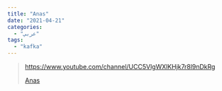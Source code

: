 ```yaml
---
title: "Anas"
date: "2021-04-21"
categories:
  - "عربي"
tags:
  - "kafka"
---
```


> https://www.youtube.com/channel/UCC5VlgWXlKHjk7r8l9nDkRg
>
> [ Anas ](https://www.youtube.com/channel/UCC5VlgWXlKHjk7r8l9nDkRg)
